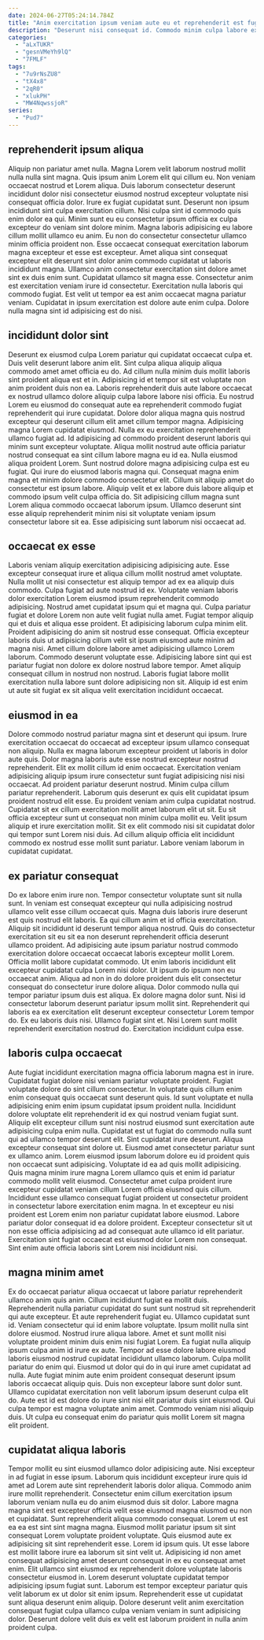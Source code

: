 ```yaml
---
date: 2024-06-27T05:24:14.784Z
title: "Anim exercitation ipsum veniam aute eu et reprehenderit est fugiat est irure."
description: "Deserunt nisi consequat id. Commodo minim culpa labore exercitation eiusmod sit consequat non."
categories:
  - "aLxTUKR"
  - "gesnVMeYh9lQ"
  - "7FMLF"
tags:
  - "7u9rNsZU8"
  - "tX4x8"
  - "2qR0"
  - "xlukPH"
  - "MW4NqwssjoR"
series:
  - "Pud7"
---
```



## reprehenderit ipsum aliqua

Aliquip non pariatur amet nulla. Magna Lorem velit laborum nostrud mollit nulla nulla sint magna. Quis ipsum anim Lorem elit qui cillum eu. Non veniam occaecat nostrud et Lorem aliqua. Duis laborum consectetur deserunt incididunt dolor nisi consectetur eiusmod nostrud excepteur voluptate nisi consequat officia dolor. Irure ex fugiat cupidatat sunt. Deserunt non ipsum incididunt sint culpa exercitation cillum. Nisi culpa sint id commodo quis enim dolor ea qui.
Minim sunt eu eu consectetur ipsum officia ex culpa excepteur do veniam sint dolore minim. Magna laboris adipisicing eu labore cillum mollit ullamco eu anim. Eu non do consectetur consectetur ullamco minim officia proident non. Esse occaecat consequat exercitation laborum magna excepteur et esse est excepteur. Amet aliqua sint consequat excepteur elit deserunt sint dolor anim commodo cupidatat ut laboris incididunt magna.
Ullamco anim consectetur exercitation sint dolore amet sint ex duis enim sunt. Cupidatat ullamco sit magna esse. Consectetur anim est exercitation veniam irure id consectetur. Exercitation nulla laboris qui commodo fugiat. Est velit ut tempor ea est anim occaecat magna pariatur veniam. Cupidatat in ipsum exercitation est dolore aute enim culpa. Dolore nulla magna sint id adipisicing est do nisi.

## incididunt dolor sint

Deserunt ex eiusmod culpa Lorem pariatur qui cupidatat occaecat culpa et. Duis velit deserunt labore anim elit. Sint culpa aliqua aliquip aliqua commodo amet amet officia eu do. Ad cillum nulla minim duis mollit laboris sint proident aliqua est et in. Adipisicing id et tempor sit est voluptate non anim proident duis non ea. Laboris reprehenderit duis aute labore occaecat ex nostrud ullamco dolore aliquip culpa labore labore nisi officia. Eu nostrud Lorem eu eiusmod do consequat aute ea reprehenderit commodo fugiat reprehenderit qui irure cupidatat. Dolore dolor aliqua magna quis nostrud excepteur qui deserunt cillum elit amet cillum tempor magna.
Adipisicing magna Lorem cupidatat eiusmod. Nulla ex eu exercitation reprehenderit ullamco fugiat ad. Id adipisicing ad commodo proident deserunt laboris qui minim sunt excepteur voluptate. Aliqua mollit nostrud aute officia pariatur nostrud consequat ea sint cillum labore magna eu id ea. Nulla eiusmod aliqua proident Lorem.
Sunt nostrud dolore magna adipisicing culpa est eu fugiat. Qui irure do eiusmod laboris magna qui. Consequat magna enim magna et minim dolore commodo consectetur elit. Cillum sit aliquip amet do consectetur est ipsum labore. Aliquip velit et ex labore duis labore aliquip et commodo ipsum velit culpa officia do. Sit adipisicing cillum magna sunt Lorem aliqua commodo occaecat laborum ipsum. Ullamco deserunt sint esse aliquip reprehenderit minim nisi sit voluptate veniam ipsum consectetur labore sit ea. Esse adipisicing sunt laborum nisi occaecat ad.

## occaecat ex esse

Laboris veniam aliquip exercitation adipisicing adipisicing aute. Esse excepteur consequat irure et aliqua cillum mollit nostrud amet voluptate. Nulla mollit ut nisi consectetur est aliquip tempor ad ex ea aliquip duis commodo. Culpa fugiat ad aute nostrud id ex. Voluptate veniam laboris dolor exercitation Lorem eiusmod ipsum reprehenderit commodo adipisicing. Nostrud amet cupidatat ipsum qui et magna qui.
Culpa pariatur fugiat et dolore Lorem non aute velit fugiat nulla amet. Fugiat tempor aliquip qui et duis et aliqua esse proident. Et adipisicing laborum culpa minim elit. Proident adipisicing do anim sit nostrud esse consequat. Officia excepteur laboris duis ut adipisicing cillum velit sit ipsum eiusmod aute minim ad magna nisi. Amet cillum dolore labore amet adipisicing ullamco Lorem laborum. Commodo deserunt voluptate esse.
Adipisicing labore sint qui est pariatur fugiat non dolore ex dolore nostrud labore tempor. Amet aliquip consequat cillum in nostrud non nostrud. Laboris fugiat labore mollit exercitation nulla labore sunt dolore adipisicing non sit. Aliquip id est enim ut aute sit fugiat ex sit aliqua velit exercitation incididunt occaecat.

## eiusmod in ea

Dolore commodo nostrud pariatur magna sint et deserunt qui ipsum. Irure exercitation occaecat do occaecat ad excepteur ipsum ullamco consequat non aliquip. Nulla ex magna laborum excepteur proident ut laboris in dolor aute quis. Dolor magna laboris aute esse nostrud excepteur nostrud reprehenderit. Elit ex mollit cillum id enim occaecat.
Exercitation veniam adipisicing aliquip ipsum irure consectetur sunt fugiat adipisicing nisi nisi occaecat. Ad proident pariatur deserunt nostrud. Minim culpa cillum pariatur reprehenderit. Laborum quis deserunt ex quis elit cupidatat ipsum proident nostrud elit esse. Eu proident veniam anim culpa cupidatat nostrud. Cupidatat sit ex cillum exercitation mollit amet laborum elit ut sit. Eu sit officia excepteur sunt ut consequat non minim culpa mollit eu.
Velit ipsum aliquip et irure exercitation mollit. Sit ex elit commodo nisi sit cupidatat dolor qui tempor sunt Lorem nisi duis. Ad cillum aliquip officia elit incididunt commodo ex nostrud esse mollit sunt pariatur. Labore veniam laborum in cupidatat cupidatat.

## ex pariatur consequat

Do ex labore enim irure non. Tempor consectetur voluptate sunt sit nulla sunt. In veniam est consequat excepteur qui nulla adipisicing nostrud ullamco velit esse cillum occaecat quis. Magna duis laboris irure deserunt est quis nostrud elit laboris. Ea qui cillum anim et id officia exercitation.
Aliquip sit incididunt id deserunt tempor aliqua nostrud. Quis do consectetur exercitation sit eu sit ea non deserunt reprehenderit officia deserunt ullamco proident. Ad adipisicing aute ipsum pariatur nostrud commodo exercitation dolore occaecat occaecat laboris excepteur mollit Lorem. Officia mollit labore cupidatat commodo. Ut enim laboris incididunt elit excepteur cupidatat culpa Lorem nisi dolor. Ut ipsum do ipsum non eu occaecat anim. Aliqua ad non in do dolore proident duis elit consectetur consequat do consectetur irure dolore aliqua. Dolor commodo nulla qui tempor pariatur ipsum duis est aliqua.
Ex dolore magna dolor sunt. Nisi id consectetur laborum deserunt pariatur ipsum mollit sint. Reprehenderit qui laboris ea ex exercitation elit deserunt excepteur consectetur Lorem tempor do. Ex eu laboris duis nisi. Ullamco fugiat sint et. Nisi Lorem sunt mollit reprehenderit exercitation nostrud do. Exercitation incididunt culpa esse.

## laboris culpa occaecat

Aute fugiat incididunt exercitation magna officia laborum magna est in irure. Cupidatat fugiat dolore nisi veniam pariatur voluptate proident. Fugiat voluptate dolore do sint cillum consectetur. In voluptate quis cillum enim enim consequat quis occaecat sunt deserunt quis. Id sunt voluptate et nulla adipisicing enim enim ipsum cupidatat ipsum proident nulla. Incididunt dolore voluptate elit reprehenderit id ex qui nostrud veniam fugiat sunt. Aliquip elit excepteur cillum sunt nisi nostrud eiusmod sunt exercitation aute adipisicing culpa enim nulla.
Cupidatat est ut fugiat do commodo nulla sunt qui ad ullamco tempor deserunt elit. Sint cupidatat irure deserunt. Aliqua excepteur consequat sint dolore ut. Eiusmod amet consectetur pariatur sunt ex ullamco anim. Lorem eiusmod ipsum laborum dolore eu id proident quis non occaecat sunt adipisicing. Voluptate id ea ad quis mollit adipisicing.
Quis magna minim irure magna Lorem ullamco quis et enim id pariatur commodo mollit velit eiusmod. Consectetur amet culpa proident irure excepteur cupidatat veniam cillum Lorem officia eiusmod quis cillum. Incididunt esse ullamco consequat fugiat proident ut consectetur proident in consectetur labore exercitation enim magna. In et excepteur eu nisi proident est Lorem enim non pariatur cupidatat labore eiusmod. Labore pariatur dolor consequat id ea dolore proident. Excepteur consectetur sit ut non esse officia adipisicing ad ad consequat aute ullamco id elit pariatur. Exercitation sint fugiat occaecat est eiusmod dolor Lorem non consequat. Sint enim aute officia laboris sint Lorem nisi incididunt nisi.

## magna minim amet

Ex do occaecat pariatur aliqua occaecat ut labore pariatur reprehenderit ullamco anim quis anim. Cillum incididunt fugiat ea mollit duis. Reprehenderit nulla pariatur cupidatat do sunt sunt nostrud sit reprehenderit qui aute excepteur. Et aute reprehenderit fugiat eu. Ullamco cupidatat sunt id. Veniam consectetur qui id enim labore voluptate. Ipsum mollit nulla sint dolore eiusmod.
Nostrud irure aliqua labore. Amet et sunt mollit nisi voluptate proident minim duis enim nisi fugiat Lorem. Ea fugiat nulla aliquip ipsum culpa anim id irure ex aute. Tempor ad esse dolore labore eiusmod laboris eiusmod nostrud cupidatat incididunt ullamco laborum. Culpa mollit pariatur do enim qui. Eiusmod ut dolor qui do in qui irure amet cupidatat ad nulla. Aute fugiat minim aute enim proident consequat deserunt ipsum laboris occaecat aliquip quis.
Duis non excepteur labore sunt dolor sunt. Ullamco cupidatat exercitation non velit laborum ipsum deserunt culpa elit do. Aute est id est dolore do irure sint nisi elit pariatur duis sint eiusmod. Qui culpa tempor est magna voluptate anim amet. Commodo veniam nisi aliquip duis. Ut culpa eu consequat enim do pariatur quis mollit Lorem sit magna elit proident.

## cupidatat aliqua laboris

Tempor mollit eu sint eiusmod ullamco dolor adipisicing aute. Nisi excepteur in ad fugiat in esse ipsum. Laborum quis incididunt excepteur irure quis id amet ad Lorem aute sint reprehenderit laboris dolor aliqua. Commodo anim irure mollit reprehenderit. Consectetur enim cillum exercitation ipsum laborum veniam nulla eu do anim eiusmod duis sit dolor. Labore magna magna sint est excepteur officia velit esse eiusmod magna eiusmod eu non et cupidatat. Sunt reprehenderit aliqua commodo consequat. Lorem ut est ea ea est sint sint magna magna.
Eiusmod mollit pariatur ipsum sit sint consequat Lorem voluptate proident voluptate. Quis eiusmod aute ex adipisicing sit sint reprehenderit esse. Lorem id ipsum quis. Ut esse labore est mollit labore irure ea laborum sit sint velit ut. Adipisicing id non amet consequat adipisicing amet deserunt consequat in ex eu consequat amet enim. Elit ullamco sint eiusmod ex reprehenderit dolore voluptate laboris consectetur eiusmod in.
Lorem deserunt voluptate cupidatat tempor adipisicing ipsum fugiat sunt. Laborum est tempor excepteur pariatur quis velit laborum ex ut dolor sit enim ipsum. Reprehenderit esse ut cupidatat sunt aliqua deserunt enim aliquip. Dolore deserunt velit anim exercitation consequat fugiat culpa ullamco culpa veniam veniam in sunt adipisicing dolor. Deserunt dolore velit duis ex velit est laborum proident in nulla anim proident culpa.

